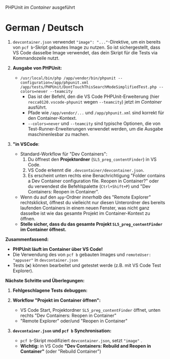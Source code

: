PHPUnit *im Container* ausgeführt

# German / Deutsch

1.  `devcontainer.json` verwendet `"image": "..."`-Direktive, um ein bereits von `pcf b`-Skript gebautes Image zu nutzen. 
So ist sichergestellt, dass VS Code dasselbe Image verwendet, das dein Skript für die Tests via Kommandozeile nutzt.

2.  **Ausgabe von PHPUnit:**
    *   `/usr/local/bin/php /app/vendor/bin/phpunit --configuration=/app/phpunit.xml /app/tests/PHPUnit/DontTouchThisSearchModeSimplifiedTest.php --colors=never --teamcity`
        *   Das ist der Befehl, den die VS Code PHPUnit-Erweiterung (hier `recca0120.vscode-phpunit` wegen `--teamcity`) jetzt *im Container* ausführt. 
        *   Pfade wie `/app/vendor/...` und `/app/phpunit.xml` sind korrekt für den Container-Kontext.
        *   `--colors=never` und `--teamcity` sind typische Optionen, die von Test-Runner-Erweiterungen verwendet werden, um die Ausgabe maschinenlesbar zu machen.

3.  **"in VSCode**:
    *   Standard-Workflow für "Dev Containers":
        1.  Du öffnest den **Projektordner** (`SL5_preg_contentFinder`) in VS Code.
        2.  VS Code erkennt die `.devcontainer/devcontainer.json`.
        3.  Es erscheint unten rechts eine Benachrichtigung "Folder contains a Dev Container configuration file. Reopen in Container?" oder du verwendest die Befehlspalette (`Ctrl+Shift+P`) und "Dev Containers: Reopen in Container".
    *   Wenn du auf den `app`-Ordner *innerhalb* des "Remote Explorer" rechtsklickst, öffnest du vielleicht nur diesen Unterordner des bereits laufenden Containers in einem neuen Fenster, was nicht ganz dasselbe ist wie das gesamte Projekt im Container-Kontext zu öffnen.
    *   **Stelle sicher, dass du das gesamte Projekt `SL5_preg_contentFinder` im Container öffnest.**

**Zusammenfassend:**

*   **PHPUnit läuft im Container über VS Code!** 
*   Die Verwendung des von `pcf b` gebauten Images und `remoteUser: "appuser"` in `devcontainer.json` 
*   Tests (`❌`) können bearbeitet und getestet werde (z.B. mit VS Code Test Explorer).

**Nächste Schritte und Überlegungen:**

1.  **Fehlgeschlagene Tests debuggen:**

2.  **Workflow "Projekt im Container öffnen":**
    *   VS Code Start, Projektordner `SL5_preg_contentFinder` öffnet, unten rechts "Dev Containers: Reopen in Container"
    *   "Remote Explorer" oder/und "Reopen in Container"

3.  **`devcontainer.json` und `pcf b` Synchronisation:**
    *   `pcf b`-Skript modifiziert `devcontainer.json`, setzt `"image"` .
    *   **Wichtig:** in VS Code **"Dev Containers: Rebuild and Reopen in Container"** (oder "Rebuild Container")

